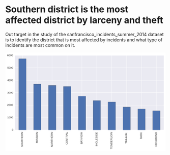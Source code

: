 # Southern district is the most affected district by larceny and theft

Out target in the study of the sanfrancisco_incidents_summer_2014 dataset is to identify the district that is most affected by incidents and what type of incidents are most common on it.

![Districts](districts.png "Districts")
